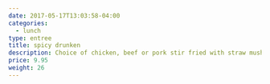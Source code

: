 ```yaml
---
date: 2017-05-17T13:03:58-04:00
categories:
  - lunch
type: entree
title: spicy drunken
description: Choice of chicken, beef or pork stir fried with straw mushroom, bamboo shoot, green & red pepper in red chili sauce.
price: 9.95
weight: 26
---
```

